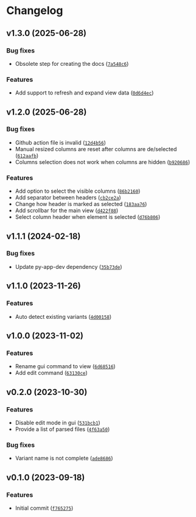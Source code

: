 # Changelog

## v1.3.0 (2025-06-28)

### Bug fixes

- Obsolete step for creating the docs ([`7a548c6`](https://github.com/cuinixam/kspl/commit/7a548c6f0ec83e2851500c3a937f15daf76ae0f2))

### Features

- Add support to refresh and expand view data ([`0d6d4ec`](https://github.com/cuinixam/kspl/commit/0d6d4ec4679dbaf6c116dddd4150bbf104eccbd8))

## v1.2.0 (2025-06-28)

### Bug fixes

- Github action file is invalid ([`12d4b56`](https://github.com/cuinixam/kspl/commit/12d4b5647e55f3582d7a11c4b7c541d71e2da253))
- Manual resized columns are reset after columns are de/selected ([`612aafb`](https://github.com/cuinixam/kspl/commit/612aafb477619901579a7f2f5d5e638e44656056))
- Columns selection does not work when columns are hidden ([`b920686`](https://github.com/cuinixam/kspl/commit/b9206869d24de318e6a5702cc2f87eb4f9ef3e91))

### Features

- Add option to select the visible columns ([`86b2160`](https://github.com/cuinixam/kspl/commit/86b2160a7760f6cc587c8f6daf0099fef7218607))
- Add separator between headers ([`cb2ce2a`](https://github.com/cuinixam/kspl/commit/cb2ce2adc16a05395f3c8b0c0f7003a3b5d5ea87))
- Change how header is marked as selected ([`183aa76`](https://github.com/cuinixam/kspl/commit/183aa76f3ae442bdec8bd30db85552f391f15b29))
- Add scrollbar for the main view ([`d422f88`](https://github.com/cuinixam/kspl/commit/d422f88da2f6938cd7db6c0e73527023fd399409))
- Select column header when element is selected ([`d76b806`](https://github.com/cuinixam/kspl/commit/d76b80625fd10e293a1bea18f1aa1f163307aafe))

## v1.1.1 (2024-02-18)

### Bug fixes

- Update py-app-dev dependency ([`35b73de`](https://github.com/cuinixam/kspl/commit/35b73de7a22a8371fad12eb76451abe49881872e))

## v1.1.0 (2023-11-26)

### Features

- Auto detect existing variants ([`4d00158`](https://github.com/cuinixam/kspl/commit/4d001580b34680078d439546e31834162ab5cce4))

## v1.0.0 (2023-11-02)

### Features

- Rename gui command to view ([`6d68516`](https://github.com/cuinixam/kspl/commit/6d685169208f31f7b6d0600905c3a7f332e6c739))
- Add edit command ([`63130ce`](https://github.com/cuinixam/kspl/commit/63130ce7077ba714b6da02518e168f5ac3ed39ec))

## v0.2.0 (2023-10-30)

### Features

- Disable edit mode in gui ([`531bcb1`](https://github.com/cuinixam/kspl/commit/531bcb147bcffddc40968087d3e1f86f05f27084))
- Provide a list of parsed files ([`4f63a50`](https://github.com/cuinixam/kspl/commit/4f63a50320ecf3793e115ac0089e6044c46dec6c))

### Bug fixes

- Variant name is not complete ([`ade8686`](https://github.com/cuinixam/kspl/commit/ade86867bc44cc9c99c0f77aa79861b3a50fd496))

## v0.1.0 (2023-09-18)

### Features

- Initial commit ([`f765275`](https://github.com/cuinixam/kspl/commit/f765275ee42047559583e0577d58e72d2ebf4d5c))
